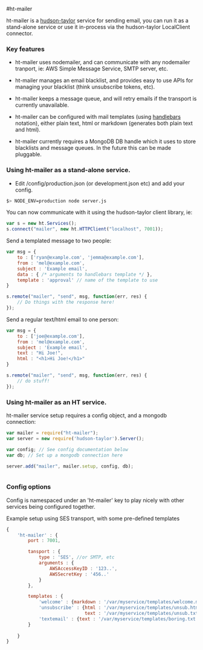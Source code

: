 #ht-mailer 

ht-mailer is a [hudson-taylor](https://www.npmjs.org/package/hudson-taylor) 
service for sending email, you can run it as a stand-alone service or use it 
in-process via the hudson-taylor LocalClient connector.

### Key features

 * ht-mailer uses nodemailer, and can communicate with any nodemailer tranport,
   ie: AWS Simple Message Service, SMTP server, etc.

 * ht-mailer manages an email blacklist, and provides easy to use APIs for 
   managing your blacklist (think unsubscribe tokens, etc). 

 * ht-mailer keeps a message queue, and will retry emails if the transport is
   currently unavailable.

 * ht-mailer can be configured with mail templates (using [handlebars](https://www.npmjs.org/package/handlebars)
   notation), either plain text, html or markdown (generates both plain text and html).

 * ht-mailer currently requires a MongoDB DB handle which it uses to store 
   blacklists and message queues. In the future this can be made pluggable.



### Using ht-mailer as a stand-alone service. 

 * Edit /config/production.json (or development.json etc) and add your config.

```bash 
$> NODE_ENV=production node server.js
```

You can now communicate with it using the hudson-taylor client library, ie:

```javascript
var s = new ht.Services();
s.connect("mailer", new ht.HTTPClient("localhost", 7001));
```

Send a templated message to two people:

```javascript
var msg = { 
    to : ['ryan@example.com', 'jemma@example.com'],
    from : 'mel@example.com',
    subject : 'Example email',
    data : { /* arguments to handlebars template */ },
    template : 'approval' // name of the template to use
}

s.remote("mailer", "send", msg, function(err, res) { 
    // Do things with the response here! 
});
```

Send a regular text/html email to one person:

```javascript
var msg = { 
    to : ['joe@example.com'],
    from : 'mel@example.com',
    subject : 'Example email',
    text : "Hi Joe!",
    html : "<h1>Hi Joe!</h1>"
}

s.remote("mailer", "send", msg, function(err, res) {
    // do stuff!
});
``` 

### Using ht-mailer as an HT service. 

ht-mailer service setup requires a config object, and a mongodb connection:


```javascript
var mailer = require("ht-mailer");
var server = new require('hudson-taylor').Server();

var config; // See config documentation below
var db; // Set up a mongodb connection here

server.add("mailer", mailer.setup, config, db);



```

### Config options

Config is namespaced under an 'ht-mailer' key to play nicely with other 
services being configured together.

Example setup using SES transport, with some pre-defined templates

```javascript
{ 
    'ht-mailer' : {
        port : 7001,

        tansport : {
            type : 'SES', //or SMTP, etc
            arguments : {
                AWSAccessKeyID : '123..',
                AWSSecretKey : '456..'
            }
        }, 

        templates : {
            'welcome' : {markdown : '/var/myservice/templates/welcome.md'},
            'unsubscribe' : {html : '/var/myservice/templates/unsub.html',
                             text : '/var/myservice/templates/unsub.txt'},
            'textemail' : {text : '/var/myservice/templates/boring.txt'}
        }
            
    }
}
```

